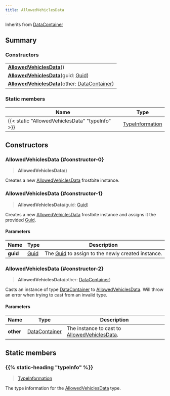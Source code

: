```yaml
---
title: AllowedVehiclesData
---
```


Inherits from 
[DataContainer](/vext/ref/shared/class/datacontainer)

## Summary
### Constructors
| |
| ----------- |
| **[AllowedVehiclesData](#constructor-0)**() |
| **[AllowedVehiclesData](#constructor-1)**(guid: [Guid](/vext/ref/shared/class/guid)) |
| **[AllowedVehiclesData](#constructor-2)**(other: [DataContainer](/vext/ref/shared/class/datacontainer)) |

### Static members
| Name | Type |
| ---- | ---- |
| {{< static "AllowedVehiclesData" "typeInfo" >}} | [TypeInformation](/vext/ref/shared/class/typeinformation) |

## Constructors
### AllowedVehiclesData {#constructor-0}
> **AllowedVehiclesData**()

Creates a new [AllowedVehiclesData](/vext/ref/fb/allowedvehiclesdata) frostbite instance.

### AllowedVehiclesData {#constructor-1}
> **AllowedVehiclesData**(guid: [Guid](/vext/ref/shared/class/guid))

Creates a new [AllowedVehiclesData](/vext/ref/fb/allowedvehiclesdata) frostbite instance and assigns it the provided [Guid](/vext/ref/shared/class/guid).

#### Parameters
| Name | Type | Description |
| ---- | ---- | ----------- |
| **guid** | [Guid](/vext/ref/shared/class/guid) | The [Guid](/vext/ref/shared/class/guid) to assign to the newly created instance. |

### AllowedVehiclesData {#constructor-2}
> **AllowedVehiclesData**(other: [DataContainer](/vext/ref/shared/class/datacontainer))

Casts an instance of type [DataContainer](/vext/ref/shared/class/datacontainer) to [AllowedVehiclesData](/vext/ref/fb/allowedvehiclesdata). Will throw an error when trying to cast from an invalid type.

#### Parameters
| Name | Type | Description |
| ---- | ---- | ----------- |
| **other** | [DataContainer](/vext/ref/shared/class/datacontainer) | The instance to cast to [AllowedVehiclesData](/vext/ref/fb/allowedvehiclesdata). |

## Static members
### {{% static-heading "typeInfo" %}}
> [TypeInformation](/vext/ref/shared/class/typeinformation)

The type information for the [AllowedVehiclesData](/vext/ref/fb/allowedvehiclesdata) type.

